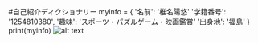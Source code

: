 #自己紹介ディクショナリー
myinfo = {
'名前': '椎名陽悠'
'学籍番号': '1254810380',
'趣味': 'スポーツ・パズルゲーム・映画鑑賞'
'出身地': '福島'
}
print(myinfo)
![alt text](5B0C7B20-19F4-4DFA-96AE-2963AFE4F4F8_1_105_c.jpeg)
